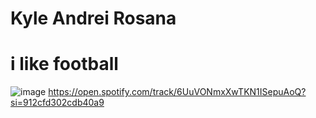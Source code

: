 # Kyle Andrei Rosana
# i like football
![image](https://github.com/user-attachments/assets/b1b0089a-53f5-4607-9d88-f12fec67cd92)
https://open.spotify.com/track/6UuVONmxXwTKN1ISepuAoQ?si=912cfd302cdb40a9
